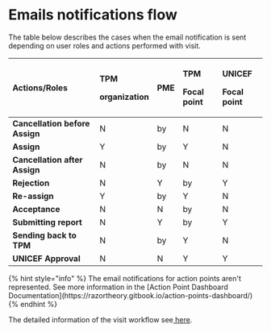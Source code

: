 # Emails notifications flow

The table below describes the cases when the email notification is sent depending on user roles and actions performed with visit.  

<table>
  <thead>
    <tr>
      <th style="text-align:left">Actions/Roles</th>
      <th style="text-align:left">
        <p><b>TPM</b>
        </p>
        <p><b> organization</b>
        </p>
      </th>
      <th style="text-align:left"><b>PME</b>
      </th>
      <th style="text-align:left">
        <p><b>TPM </b>
        </p>
        <p><b>Focal point</b>
        </p>
      </th>
      <th style="text-align:left">
        <p><b>UNICEF </b>
        </p>
        <p><b>Focal point</b>
        </p>
      </th>
    </tr>
  </thead>
  <tbody>
    <tr>
      <td style="text-align:left"><b>Cancellation before Assign</b>
      </td>
      <td style="text-align:left">N</td>
      <td style="text-align:left">by</td>
      <td style="text-align:left">N</td>
      <td style="text-align:left">N</td>
    </tr>
    <tr>
      <td style="text-align:left"><b>Assign</b>
      </td>
      <td style="text-align:left">Y</td>
      <td style="text-align:left">by</td>
      <td style="text-align:left">Y</td>
      <td style="text-align:left">N</td>
    </tr>
    <tr>
      <td style="text-align:left"><b>Cancellation after Assign</b>
      </td>
      <td style="text-align:left">N</td>
      <td style="text-align:left">by</td>
      <td style="text-align:left">N</td>
      <td style="text-align:left">N</td>
    </tr>
    <tr>
      <td style="text-align:left"><b>Rejection</b>
      </td>
      <td style="text-align:left">N</td>
      <td style="text-align:left">Y</td>
      <td style="text-align:left">by</td>
      <td style="text-align:left">Y</td>
    </tr>
    <tr>
      <td style="text-align:left"><b>Re-assign</b>
      </td>
      <td style="text-align:left">Y</td>
      <td style="text-align:left">by</td>
      <td style="text-align:left">Y</td>
      <td style="text-align:left">N</td>
    </tr>
    <tr>
      <td style="text-align:left"><b>Acceptance</b>
      </td>
      <td style="text-align:left">N</td>
      <td style="text-align:left">N</td>
      <td style="text-align:left">by</td>
      <td style="text-align:left">N</td>
    </tr>
    <tr>
      <td style="text-align:left"><b>Submitting report</b>
      </td>
      <td style="text-align:left">N</td>
      <td style="text-align:left">Y</td>
      <td style="text-align:left">by</td>
      <td style="text-align:left">Y</td>
    </tr>
    <tr>
      <td style="text-align:left"><b>Sending back to TPM</b>
      </td>
      <td style="text-align:left">N</td>
      <td style="text-align:left">by</td>
      <td style="text-align:left">Y</td>
      <td style="text-align:left">N</td>
    </tr>
    <tr>
      <td style="text-align:left"><b>UNICEF Approval</b>
      </td>
      <td style="text-align:left">N</td>
      <td style="text-align:left">N</td>
      <td style="text-align:left">Y</td>
      <td style="text-align:left">Y</td>
    </tr>
  </tbody>
</table>{% hint style="info" %}
The email notifications for action points aren't represented. See more information in the [Action Point Dashboard Documentation](https://razortheory.gitbook.io/action-points-dashboard/)
{% endhint %}

The detailed information of the visit workflow see[ here](../tpm-workflow.md).

